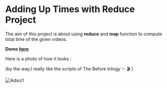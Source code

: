 # Adding Up Times with Reduce Project

The aim of this project is about using **reduce** and **map** function to compute total time of the given videos.

**Demo [here](https://baydarn.github.io/JS-30/18%20Adding%20Up%20Times%20with%20Reduce/index.html)**

Here is a photo of how it looks :

(by the way,I really like the scripts of The Before trilogy ✨ 🎬 )

![Adsız1](https://user-images.githubusercontent.com/37474673/104065227-6d33d580-5210-11eb-8260-d43488590b7d.png)

